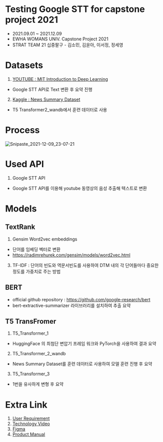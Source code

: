# Testing Google STT for capstone project 2021
- 2021.09.01 ~ 2021.12.09
- EWHA WOMANS UNIV. Capstone Project 2021
- STRAT TEAM 21 십중팔구 - 김소민, 김윤아, 이서정, 정세영

# Datasets
1. [YOUTUBE : MIT Introduction to Deep Learning](https://youtu.be/5tvmMX8r_OM)
- Google STT API로 Text 변환 후 요약 진행

2. [Kaggle : News Summary Dataset](https://www.kaggle.com/sunnysai12345/news-summary)
- T5 Transformer2_wandb에서 훈련 데이터로 사용

# Process
![Snipaste_2021-12-09_23-07-21](https://user-images.githubusercontent.com/53165813/145411773-9afdfe68-541d-4dd2-9ddb-10139722112c.png)

# Used API
1. Google STT API 
  - Google STT API를 이용해 youtube 동영상의 음성 추출해 텍스트로 변환

# Models
## TextRank
1. Gensim Word2vec embeddings 
- 단어를 임베딩 벡터로 변환
- https://radimrehurek.com/gensim/models/word2vec.html

3. TF-IDF : 단어의 빈도와 역문서빈도를 사용하여 DTM 내의 각 단어들마다 중요한 정도를 가중치로 주는 방법 


## BERT
- official github repository : https://github.com/google-research/bert
- bert-extractive-summarizer 라이브러리를 설치하여 추출 요약


## T5 TransFromer
1. T5_Transformer_1
  - HuggingFace 의 최첨단 변압기 프레임 워크와 PyTorch을 사용하여 결과 요약
2. T5_Transformer_2_wandb
  - News Summary Dataset를 훈련 데이터로 사용하여 모델 훈련 진행 후 요약
3. T5_Transformer_3
  - 1번을 유사하게 변형 후 요약

# Extra Link
1. [User Requirement](https://docs.google.com/spreadsheets/d/1OVuZhWP_lQq1vOBxY2rHruc4SW65KThjoJkRXUvqLa4/edit#gid=0) 
2. [Technology Video](https://youtu.be/rzK2M3J9DP0)
3. [Figma](https://www.figma.com/file/rrCpEKWmuIyt6eOQ0kb0wM/AWESUM?node-id=0%3A1)
4. [Product Manual](https://www.miricanvas.com/v/1rl2c8)
